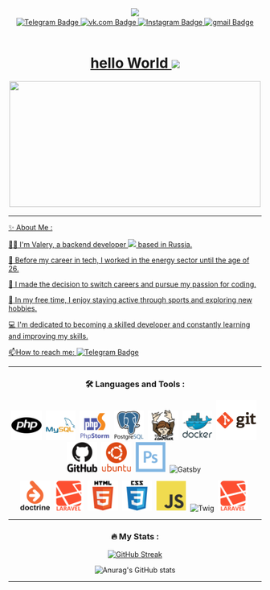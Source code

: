 <div id="header" align="center">
 <a href="https://github.com/theNorth97">
  <img src="https://media.giphy.com/media/bGgsc5mWoryfgKBx1u/giphy.gif" width="100"/>
</div>

<div id="badges" align="center">
 <a href="https://t.me/thenorth97">
<img src="https://img.shields.io/badge/Telegram-white?logo=telegram&logoColor=&style=plastyk&style=plastyk" alt="Telegram Badge" width="150"/>
 <a href="https://vk.com/thenorth97">
  <img src="https://img.shields.io/badge/%D0%92%D0%BA%D0%BE%D0%BD%D1%82%D0%B0%D0%BA%D1%82%D0%B5-blue?logo=VK&logoColor=white&style=plastyk" alt="vk.com Badge" width="160"/>
<a href="https://www.instagram.com/_thenorth97/">
  <img src="https://img.shields.io/badge/instagram-pink?logo=instagram&logoColor=&style=plastyk" alt="Instagram Badge" width="150"/>
<a href="https://mail.google.com/mail/u/0/?pli=1#inbox?compose=DmwnWsCRjpVtqdsQRCBfjNXdGjhhcMNcPBZjNthHdwtbLdXvCcLWhkmHdkwJBMlRGlWLmqWMDtRl">
  <img src="https://img.shields.io/badge/gmail-white?logo=gmail&logoColor=&style=plastyk" alt="gmail Badge" width="108"/>
</div>

<div id="badges" align="center">
 <a href="https://github.com/theNorth97">
<img src="https://komarev.com/ghpvc/?username=theNorth97&style=plastik&color=blue" alt="" width="130"/>

<h1>
  hello World
  <img src="https://media.giphy.com/media/hvRJCLFzcasrR4ia7z/giphy.gif" width="30px"/>
</h1>
</div>

<div align="center">
  <img src="https://media.giphy.com/media/Y4ak9Ki2GZCbJxAnJD/giphy.gif" width="500" height="250"/>
</div>

---

:sparkles: About Me :
 
:woman_technologist: I'm Valery, a backend developer <img src="https://media.giphy.com/media/WUlplcMpOCEmTGBtBW/giphy.gif" width="30"> based in Russia.
 
:electric_plug: Before my career in tech, I worked in the energy sector until the age of 26.
 
:rocket: I made the decision to switch careers and pursue my passion for coding.
 
:muscle: In my free time, I enjoy staying active through sports and exploring new hobbies.
 
:computer: I'm dedicated to becoming a skilled developer and constantly learning and improving my skills.
 
:mailbox:How to reach me: [![Telegram Badge](https://img.shields.io/badge/Telegram-white?logo=telegram&logoColor=&style=plastyk&style=plastyk)](https://t.me/thenorth97)

---

  <div align="center">

### :hammer_and_wrench: Languages and Tools :


  <div align="center">
  <img src="https://github.com/devicons/devicon/blob/master/icons/php/php-plain.svg" title="Gatsby"  alt="Gatsby" width="60" height="60"/>&nbsp;
  <img src="https://github.com/devicons/devicon/blob/master/icons/mysql/mysql-original-wordmark.svg" title="MySQL"  alt="MySQL" width="60" height="60"/>&nbsp;
<img src="https://github.com/devicons/devicon/blob/master/icons/phpstorm/phpstorm-original-wordmark.svg" title="phpstorm"  alt="Gatsby" width="60" height="60"/>&nbsp;
<img src="https://github.com/devicons/devicon/blob/master/icons/postgresql/postgresql-original-wordmark.svg" title="postgreasql"  alt="Gatsby" width="60" height="60"/>&nbsp;
<img src="https://github.com/devicons/devicon/blob/master/icons/composer/composer-original.svg" title="composer-original"  alt="Gatsby" width="60" height="60"/>&nbsp;
<img src="https://github.com/devicons/devicon/blob/master/icons/docker/docker-original-wordmark.svg" title="docker-original"  alt="Gatsby" width="60" height="60"/>&nbsp;
<img src="https://github.com/devicons/devicon/blob/master/icons/git/git-original-wordmark.svg" title="git-original"  alt="Gatsby" width="80" height="80"/>&nbsp;
<img src="https://github.com/devicons/devicon/blob/master/icons/github/github-original-wordmark.svg" title="github-original"  alt="Gatsby" width="60" height="60"/>&nbsp;
<img src="https://github.com/devicons/devicon/blob/master/icons/ubuntu/ubuntu-plain-wordmark.svg" title="ubuntu-plain"  alt="Gatsby" width="60" height="60"/>&nbsp;
<img src="https://github.com/devicons/devicon/blob/master/icons/photoshop/photoshop-line.svg" title="photoshop"  alt="Gatsby" width="60" height="60"/>&nbsp;
<img src="https://avatars.githubusercontent.com/u/11195762?s=200&v=4" title="slim-FW"  alt="Gatsby" width="60" height="60"/>&nbsp;

  <img src="https://github.com/devicons/devicon/blob/master/icons/doctrine/doctrine-original-wordmark.svg" title="Doctrine"  alt="Doctrine" width="60" height="60"/>&nbsp;
  <img src="https://github.com/devicons/devicon/blob/master/icons/laravel/laravel-plain-wordmark.svg" title="Laravel"  alt="Laravel" width="60" height="60"/>&nbsp;
  <img src="https://github.com/devicons/devicon/blob/master/icons/html5/html5-original-wordmark.svg" title="HTML5"  alt="HTML5" width="60" height="60"/>&nbsp;
  <img src="https://github.com/devicons/devicon/blob/master/icons/css3/css3-original-wordmark.svg" title="CSS3"  alt="CSS3" width="60" height="60"/>&nbsp;
  <img src="https://github.com/devicons/devicon/blob/master/icons/javascript/javascript-original.svg" title="JavaScript"  alt="JavaScript" width="60" height="60"/>&nbsp;
  <img src="https://avatars.githubusercontent.com/u/9950313?s=200&v=4" title="Twig"  alt="Twig" width="60" height="60"/>&nbsp;
  <img src="https://github.com/devicons/devicon/blob/master/icons/laravel/laravel-plain-wordmark.svg" title="Laravel Blade"  alt="Laravel Blade" width="60" height="60"/>&nbsp;
<div>

---

### :fire: My Stats :

    

[![GitHub Streak](https://streak-stats.demolab.com?user=theNorth97&theme=hacker&border_radius=10&locale=ru&date_format=M%20j%5B%2C%20Y%5D)](https://git.io/streak-stats)


![Anurag's GitHub stats](https://github-readme-stats.vercel.app/api?username=theNorth97&show_icons=true&theme=dark)    


---






